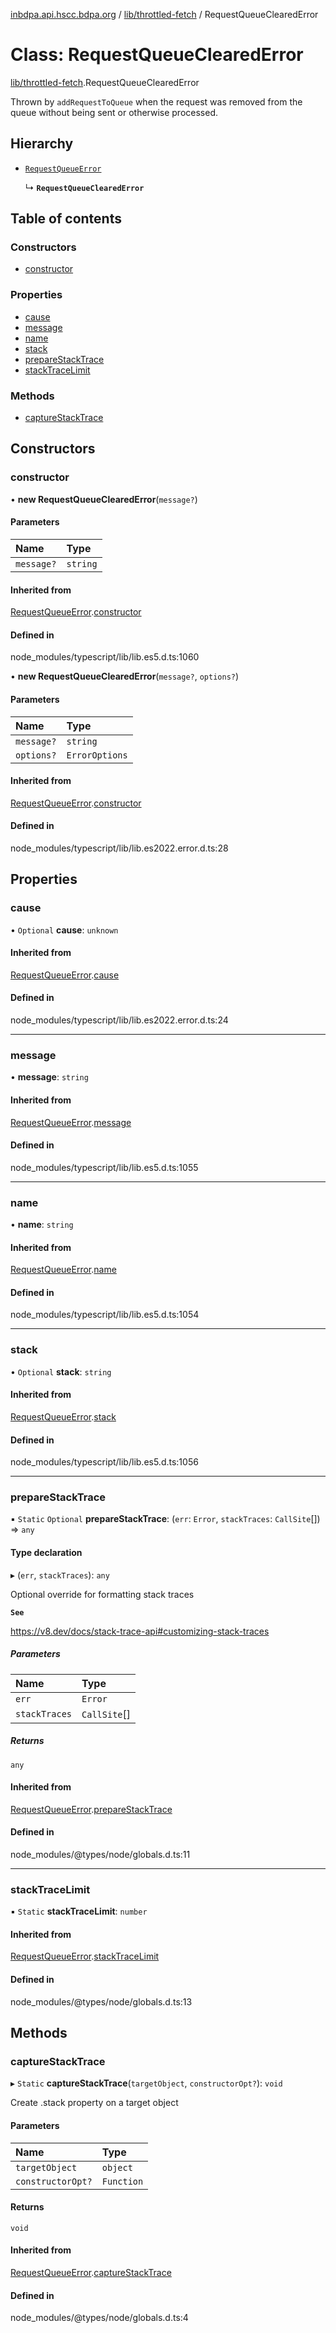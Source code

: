[inbdpa.api.hscc.bdpa.org](../README.md) / [lib/throttled-fetch](../modules/lib_throttled_fetch.md) / RequestQueueClearedError

# Class: RequestQueueClearedError

[lib/throttled-fetch](../modules/lib_throttled_fetch.md).RequestQueueClearedError

Thrown by `addRequestToQueue` when the request was removed from the queue
without being sent or otherwise processed.

## Hierarchy

- [`RequestQueueError`](lib_throttled_fetch.RequestQueueError.md)

  ↳ **`RequestQueueClearedError`**

## Table of contents

### Constructors

- [constructor](lib_throttled_fetch.RequestQueueClearedError.md#constructor)

### Properties

- [cause](lib_throttled_fetch.RequestQueueClearedError.md#cause)
- [message](lib_throttled_fetch.RequestQueueClearedError.md#message)
- [name](lib_throttled_fetch.RequestQueueClearedError.md#name)
- [stack](lib_throttled_fetch.RequestQueueClearedError.md#stack)
- [prepareStackTrace](lib_throttled_fetch.RequestQueueClearedError.md#preparestacktrace)
- [stackTraceLimit](lib_throttled_fetch.RequestQueueClearedError.md#stacktracelimit)

### Methods

- [captureStackTrace](lib_throttled_fetch.RequestQueueClearedError.md#capturestacktrace)

## Constructors

### constructor

• **new RequestQueueClearedError**(`message?`)

#### Parameters

| Name | Type |
| :------ | :------ |
| `message?` | `string` |

#### Inherited from

[RequestQueueError](lib_throttled_fetch.RequestQueueError.md).[constructor](lib_throttled_fetch.RequestQueueError.md#constructor)

#### Defined in

node_modules/typescript/lib/lib.es5.d.ts:1060

• **new RequestQueueClearedError**(`message?`, `options?`)

#### Parameters

| Name | Type |
| :------ | :------ |
| `message?` | `string` |
| `options?` | `ErrorOptions` |

#### Inherited from

[RequestQueueError](lib_throttled_fetch.RequestQueueError.md).[constructor](lib_throttled_fetch.RequestQueueError.md#constructor)

#### Defined in

node_modules/typescript/lib/lib.es2022.error.d.ts:28

## Properties

### cause

• `Optional` **cause**: `unknown`

#### Inherited from

[RequestQueueError](lib_throttled_fetch.RequestQueueError.md).[cause](lib_throttled_fetch.RequestQueueError.md#cause)

#### Defined in

node_modules/typescript/lib/lib.es2022.error.d.ts:24

___

### message

• **message**: `string`

#### Inherited from

[RequestQueueError](lib_throttled_fetch.RequestQueueError.md).[message](lib_throttled_fetch.RequestQueueError.md#message)

#### Defined in

node_modules/typescript/lib/lib.es5.d.ts:1055

___

### name

• **name**: `string`

#### Inherited from

[RequestQueueError](lib_throttled_fetch.RequestQueueError.md).[name](lib_throttled_fetch.RequestQueueError.md#name)

#### Defined in

node_modules/typescript/lib/lib.es5.d.ts:1054

___

### stack

• `Optional` **stack**: `string`

#### Inherited from

[RequestQueueError](lib_throttled_fetch.RequestQueueError.md).[stack](lib_throttled_fetch.RequestQueueError.md#stack)

#### Defined in

node_modules/typescript/lib/lib.es5.d.ts:1056

___

### prepareStackTrace

▪ `Static` `Optional` **prepareStackTrace**: (`err`: `Error`, `stackTraces`: `CallSite`[]) => `any`

#### Type declaration

▸ (`err`, `stackTraces`): `any`

Optional override for formatting stack traces

**`See`**

https://v8.dev/docs/stack-trace-api#customizing-stack-traces

##### Parameters

| Name | Type |
| :------ | :------ |
| `err` | `Error` |
| `stackTraces` | `CallSite`[] |

##### Returns

`any`

#### Inherited from

[RequestQueueError](lib_throttled_fetch.RequestQueueError.md).[prepareStackTrace](lib_throttled_fetch.RequestQueueError.md#preparestacktrace)

#### Defined in

node_modules/@types/node/globals.d.ts:11

___

### stackTraceLimit

▪ `Static` **stackTraceLimit**: `number`

#### Inherited from

[RequestQueueError](lib_throttled_fetch.RequestQueueError.md).[stackTraceLimit](lib_throttled_fetch.RequestQueueError.md#stacktracelimit)

#### Defined in

node_modules/@types/node/globals.d.ts:13

## Methods

### captureStackTrace

▸ `Static` **captureStackTrace**(`targetObject`, `constructorOpt?`): `void`

Create .stack property on a target object

#### Parameters

| Name | Type |
| :------ | :------ |
| `targetObject` | `object` |
| `constructorOpt?` | `Function` |

#### Returns

`void`

#### Inherited from

[RequestQueueError](lib_throttled_fetch.RequestQueueError.md).[captureStackTrace](lib_throttled_fetch.RequestQueueError.md#capturestacktrace)

#### Defined in

node_modules/@types/node/globals.d.ts:4
